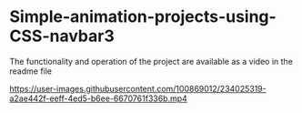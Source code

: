 # Simple-animation-projects-using-CSS-navbar3
The functionality and operation of the project are available as a video in the readme file


https://user-images.githubusercontent.com/100869012/234025319-a2ae442f-eeff-4ed5-b6ee-6670761f336b.mp4

